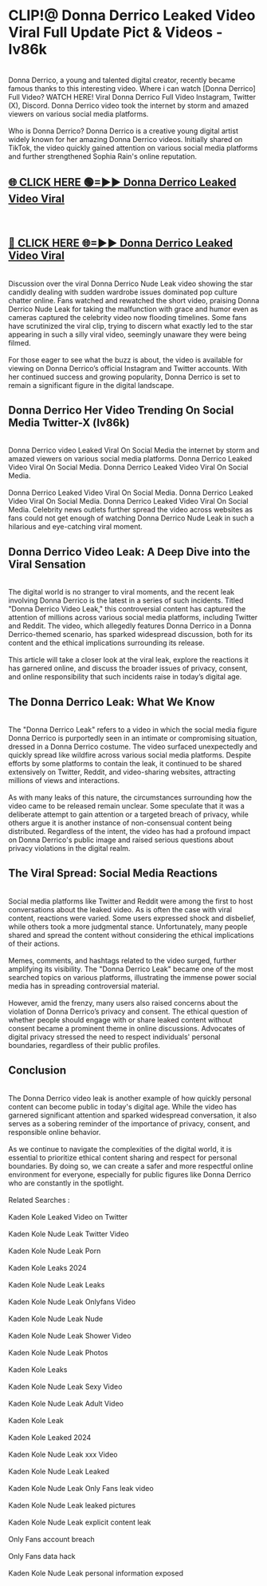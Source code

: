# CLIP!@ Donna Derrico Leaked Video Viral Full Update Pict & Videos - lv86k
<br>
Donna Derrico, a young and talented digital creator, recently became famous thanks to this interesting video. Where i can watch [Donna Derrico] Full Video? WATCH HERE! Viral Donna Derrico Full Video Instagram, Twitter (X), Discord. Donna Derrico video took the internet by storm and amazed viewers on various social media platforms.
<br><br>
Who is Donna Derrico? Donna Derrico is a creative young digital artist widely known for her amazing Donna Derrico videos. Initially shared on TikTok, the video quickly gained attention on various social media platforms and further strengthened Sophia Rain's online reputation.
<br>
<h2><a href="https://bestclip.site?title=Donna_Derrico">🌐 CLICK HERE 🟢=►► Donna Derrico Leaked Video Viral</a></h2>
<br>
<h2><a href="https://bestclip.site?title=Donna_Derrico">🔴 CLICK HERE 🌐=►► Donna Derrico Leaked Video Viral</a></h2>
<br>
Discussion over the viral Donna Derrico Nude Leak video showing the star candidly dealing with sudden wardrobe issues dominated pop culture chatter online. Fans watched and rewatched the short video, praising Donna Derrico Nude Leak for taking the malfunction with grace and humor even as cameras captured the celebrity video now flooding timelines. Some fans have scrutinized the viral clip, trying to discern what exactly led to the star appearing in such a silly viral video, seemingly unaware they were being filmed.
<br><br>
For those eager to see what the buzz is about, the video is available for viewing on Donna Derrico’s official Instagram and Twitter accounts. With her continued success and growing popularity, Donna Derrico is set to remain a significant figure in the digital landscape.
<br>
<h2>Donna Derrico Her Video Trending On Social Media Twitter-X (lv86k)</h2>
<br>
Donna Derrico video Leaked Viral On Social Media the internet by storm and amazed viewers on various social media platforms. Donna Derrico Leaked Video Viral On Social Media. Donna Derrico Leaked Video Viral On Social Media.
<br><br>
Donna Derrico Leaked Video Viral On Social Media. Donna Derrico Leaked Video Viral On Social Media. Donna Derrico Leaked Video Viral On Social Media. Celebrity news outlets further spread the video across websites as fans could not get enough of watching Donna Derrico Nude Leak in such a hilarious and eye-catching viral moment.
<br>
<h2>Donna Derrico Video Leak: A Deep Dive into the Viral Sensation</h2>
<br>
The digital world is no stranger to viral moments, and the recent leak involving Donna Derrico is the latest in a series of such incidents. Titled "Donna Derrico Video Leak," this controversial content has captured the attention of millions across various social media platforms, including Twitter and Reddit. The video, which allegedly features Donna Derrico in a Donna Derrico-themed scenario, has sparked widespread discussion, both for its content and the ethical implications surrounding its release.
<br><br>
This article will take a closer look at the viral leak, explore the reactions it has garnered online, and discuss the broader issues of privacy, consent, and online responsibility that such incidents raise in today’s digital age.
<br>
<h2>The Donna Derrico Leak: What We Know</h2>
<br>
The "Donna Derrico Leak" refers to a video in which the social media figure Donna Derrico is purportedly seen in an intimate or compromising situation, dressed in a Donna Derrico costume. The video surfaced unexpectedly and quickly spread like wildfire across various social media platforms. Despite efforts by some platforms to contain the leak, it continued to be shared extensively on Twitter, Reddit, and video-sharing websites, attracting millions of views and interactions.
<br><br>
As with many leaks of this nature, the circumstances surrounding how the video came to be released remain unclear. Some speculate that it was a deliberate attempt to gain attention or a targeted breach of privacy, while others argue it is another instance of non-consensual content being distributed. Regardless of the intent, the video has had a profound impact on Donna Derrico's public image and raised serious questions about privacy violations in the digital realm.
<br>
<h2>The Viral Spread: Social Media Reactions</h2>
<br>
Social media platforms like Twitter and Reddit were among the first to host conversations about the leaked video. As is often the case with viral content, reactions were varied. Some users expressed shock and disbelief, while others took a more judgmental stance. Unfortunately, many people shared and spread the content without considering the ethical implications of their actions.
<br><br>
Memes, comments, and hashtags related to the video surged, further amplifying its visibility. The "Donna Derrico Leak" became one of the most searched topics on various platforms, illustrating the immense power social media has in spreading controversial material.
<br><br>
However, amid the frenzy, many users also raised concerns about the violation of Donna Derrico’s privacy and consent. The ethical question of whether people should engage with or share leaked content without consent became a prominent theme in online discussions. Advocates of digital privacy stressed the need to respect individuals' personal boundaries, regardless of their public profiles.
<br>
<h2>Conclusion</h2>
<br>
The Donna Derrico video leak is another example of how quickly personal content can become public in today's digital age. While the video has garnered significant attention and sparked widespread conversation, it also serves as a sobering reminder of the importance of privacy, consent, and responsible online behavior.
<br><br>
As we continue to navigate the complexities of the digital world, it is essential to prioritize ethical content sharing and respect for personal boundaries. By doing so, we can create a safer and more respectful online environment for everyone, especially for public figures like Donna Derrico who are constantly in the spotlight.
<br><br>
Related Searches :
<br><br>
Kaden Kole Leaked Video on Twitter
<br><br>
Kaden Kole Nude Leak Twitter Video
<br><br>
Kaden Kole Nude Leak Porn
<br><br>
Kaden Kole Leaks 2024
<br><br>
Kaden Kole Nude Leak Leaks
<br><br>
Kaden Kole Nude Leak Onlyfans Video
<br><br>
Kaden Kole Nude Leak Nude
<br><br>
Kaden Kole Nude Leak Shower Video
<br><br>
Kaden Kole Nude Leak Photos
<br><br>
Kaden Kole Leaks
<br><br>
Kaden Kole Nude Leak Sexy Video
<br><br>
Kaden Kole Nude Leak Adult Video
<br><br>
Kaden Kole Leak
<br><br>
Kaden Kole Leaked 2024
<br><br>
Kaden Kole Nude Leak xxx Video
<br><br>
Kaden Kole Nude Leak Leaked
<br><br>
Kaden Kole Nude Leak Only Fans leak video
<br><br>
Kaden Kole Nude Leak leaked pictures
<br><br>
Kaden Kole Nude Leak explicit content leak
<br><br>
Only Fans account breach
<br><br>
Only Fans data hack
<br><br>
Kaden Kole Nude Leak personal information exposed